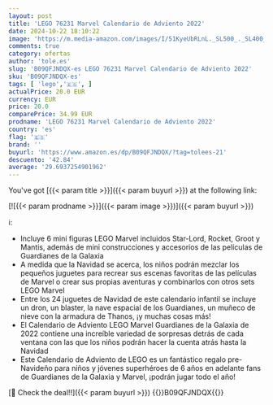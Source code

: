 ```yaml
---
layout: post
title: 'LEGO 76231 Marvel Calendario de Adviento 2022'
date: 2024-10-22 18:10:22
image: 'https://m.media-amazon.com/images/I/51KyeUbRLnL._SL500_._SL400_.jpg'
comments: true
category: ofertas
author: 'tole.es'
slug: 'B09QFJNDQX-es LEGO 76231 Marvel Calendario de Adviento 2022'
sku: 'B09QFJNDQX-es'
tags: [ 'lego','🇪🇸', ]
actualPrice: 20.0 EUR
currency: EUR
price: 20.0
comparePrice: 34.99 EUR
prodname: 'LEGO 76231 Marvel Calendario de Adviento 2022'
country: 'es'
flag: '🇪🇸'
brand: ''
buyurl: 'https://www.amazon.es/dp/B09QFJNDQX/?tag=tolees-21'
descuento: '42.84'
average: '29.6937254901962'
---
```


You've got [{{< param title >}}]({{< param buyurl >}}) at the following link:

[![{{< param prodname >}}]({{< param image >}})]({{< param buyurl >}})

ℹ️:

- Incluye 6 mini figuras LEGO Marvel incluidos Star-Lord, Rocket, Groot y Mantis, además de mini construcciones y accesorios de las películas de Guardianes de la Galaxia
- A medida que la Navidad se acerca, los niños podrán mezclar los pequeños juguetes para recrear sus escenas favoritas de las películas de Marvel o crear sus propias aventuras y combinarlos con otros sets LEGO Marvel
- Entre los 24 juguetes de Navidad de este calendario infantil se incluye un dron, un blaster, la nave espacial de los Guardianes, un muñeco de nieve con la armadura de Thanos, ¡y muchas cosas más!
- El Calendario de Adviento LEGO Marvel Guardianes de la Galaxia de 2022 contiene una increíble variedad de sorpresas detrás de cada ventana con las que los niños podrán hacer la cuenta atrás hasta la Navidad
- Este Calendario de Adviento de LEGO es un fantástico regalo pre-Navideño para niños y jóvenes superhéroes de 6 años en adelante fans de Guardianes de la Galaxia y Marvel, ¡podrán jugar todo el año!

[🛒 Check the deal!!]({{< param buyurl >}})
{{<world>}}B09QFJNDQX{{</world>}}
